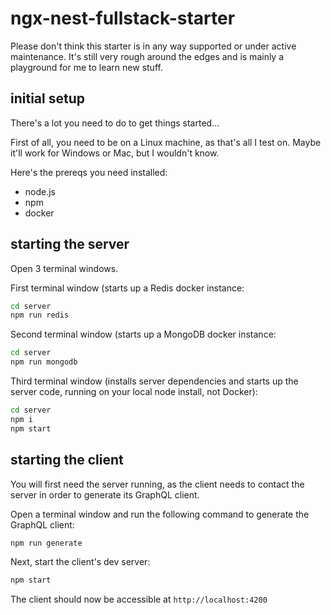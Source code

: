 # ngx-nest-fullstack-starter

Please don't think this starter is in any way supported or under active maintenance. It's  still very rough around the edges and is mainly a playground for me to learn new stuff.

## initial setup

There's a lot you need to do to get things started...

First of all, you need to be on a Linux machine, as that's all I test on. Maybe it'll work for Windows or Mac, but I wouldn't know.

Here's the prereqs you need installed:

- node.js
- npm
- docker

## starting the server

Open 3 terminal windows.

First terminal window (starts up a Redis docker instance:

```bash
cd server
npm run redis
```

Second terminal window (starts up a MongoDB docker instance:

```bash
cd server
npm run mongodb
```

Third terminal window (installs server dependencies and starts up the server code, running on your local node install, not Docker):

```bash
cd server
npm i
npm start
```

## starting the client

You will first need the server running, as the client needs to contact the server in order to generate its GraphQL client.

Open a terminal window and run the following command to generate the GraphQL client:

```bash
npm run generate
```

Next, start the client's dev server:

```bash
npm start
```

The client should now be accessible at `http://localhost:4200`